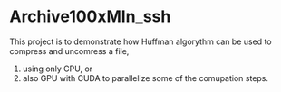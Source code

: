 # Archive100xMln_ssh

This project is to demonstrate how Huffman algorythm can be used to compress and uncomress a file,
1) using only CPU, or
2) also GPU with CUDA to parallelize some of the comupation steps.
